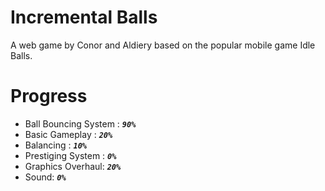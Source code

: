 # Incremental Balls
A web game by Conor and Aldiery based on the popular mobile game Idle Balls.

# Progress
- Ball Bouncing System : _**`90%`**_
- Basic Gameplay : _**`20%`**_
- Balancing :  _**`10%`**_
- Prestiging System :  _**`0%`**_
- Graphics Overhaul:  _**`20%`**_
- Sound:  _**`0%`**_
